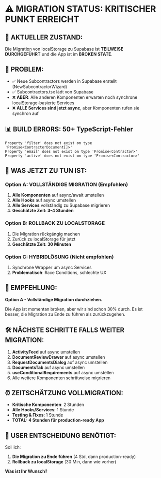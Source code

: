 # ⚠️ MIGRATION STATUS: KRITISCHER PUNKT ERREICHT

## 🚨 **AKTUELLER ZUSTAND:**
Die Migration von localStorage zu Supabase ist **TEILWEISE DURCHGEFÜHRT** und die App ist im **BROKEN STATE**.

## 🔴 **PROBLEM:**
- ✅ Neue Subcontractors werden in Supabase erstellt (NewSubcontractorWizard)
- ✅ Subcontractors.tsx lädt von Supabase  
- ❌ **ABER**: Alle anderen Komponenten erwarten noch synchrone localStorage-basierte Services
- ❌ **ALLE Services sind jetzt async**, aber Komponenten rufen sie synchron auf

## 📊 **BUILD ERRORS: 50+ TypeScript-Fehler**
```
Property 'filter' does not exist on type 'Promise<ContractorDocument[]>'
Property 'email' does not exist on type 'Promise<Contractor>'
Property 'active' does not exist on type 'Promise<Contractor>'
```

## 🎯 **WAS JETZT ZU TUN IST:**

### **Option A: VOLLSTÄNDIGE MIGRATION (Empfohlen)**
1. **Alle Komponenten** auf async/await umstellen
2. **Alle Hooks** auf async umstellen  
3. **Alle Services** vollständig zu Supabase migrieren
4. **Geschätzte Zeit: 3-4 Stunden**

### **Option B: ROLLBACK ZU LOCALSTORAGE**
1. Die Migration rückgängig machen
2. Zurück zu localStorage für jetzt
3. **Geschätzte Zeit: 30 Minuten**

### **Option C: HYBRIDLÖSUNG (Nicht empfohlen)**
1. Synchrone Wrapper um async Services
2. **Problematisch**: Race Conditions, schlechte UX

## 🤔 **EMPFEHLUNG:**
**Option A - Vollständige Migration durchziehen.**

Die App ist momentan broken, aber wir sind schon 30% durch. Es ist besser, die Migration zu Ende zu führen als zurückzugehen.

## 🛠️ **NÄCHSTE SCHRITTE FALLS WEITER MIGRATION:**
1. **ActivityFeed** auf async umstellen  
2. **DocumentReviewDrawer** auf async umstellen
3. **RequestDocumentsDialog** auf async umstellen
4. **DocumentsTab** auf async umstellen
5. **useConditionalRequirements** auf async umstellen
6. Alle weitere Komponenten schrittweise migrieren

## ⏰ **ZEITSCHÄTZUNG VOLLMIGRATION:**
- **Kritische Komponenten**: 2 Stunden
- **Alle Hooks/Services**: 1 Stunde  
- **Testing & Fixes**: 1 Stunde
- **TOTAL: 4 Stunden für production-ready App**

## 📝 **USER ENTSCHEIDUNG BENÖTIGT:**
Soll ich:
1. **Die Migration zu Ende führen** (4 Std, dann production-ready)
2. **Rollback zu localStorage** (30 Min, dann wie vorher)

**Was ist Ihr Wunsch?**